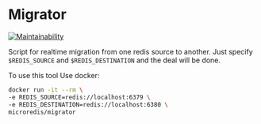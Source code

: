# Migrator
[![Maintainability](https://api.codeclimate.com/v1/badges/4cd409c1b35085e147af/maintainability)](https://codeclimate.com/github/microredis/migrator/maintainability)

Script for realtime migration from one redis source to another.
Just specify ```$REDIS_SOURCE``` and ```$REDIS_DESTINATION``` and the deal will be done.

To use this tool
Use docker:

```bash
docker run -it --rm \
-e REDIS_SOURCE=redis://localhost:6379 \
-e REDIS_DESTINATION=redis://localhost:6380 \
microredis/migrator
```
